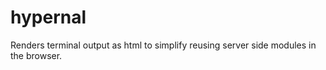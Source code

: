 hypernal
========

Renders terminal output as html to simplify reusing server side modules in the browser.